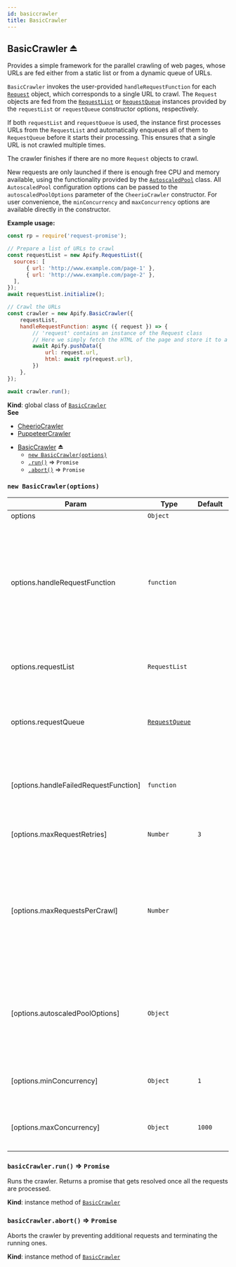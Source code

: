 ```yaml
---
id: basiccrawler
title: BasicCrawler
---
```

<a name="exp_module_BasicCrawler--BasicCrawler"></a>

## BasicCrawler ⏏
Provides a simple framework for the parallel crawling of web pages,
whose URLs are fed either from a static list
or from a dynamic queue of URLs.

`BasicCrawler` invokes the user-provided `handleRequestFunction` for each [`Request`](Request)
object, which corresponds to a single URL to crawl.
The `Request` objects are fed from the [`RequestList`](RequestList) or [`RequestQueue`](#RequestQueue)
instances provided by the `requestList` or `requestQueue` constructor options, respectively.

If both `requestList` and `requestQueue` is used, the instance first
processes URLs from the `RequestList` and automatically enqueues all of them to `RequestQueue` before it starts
their processing. This ensures that a single URL is not crawled multiple times.

The crawler finishes if there are no more `Request` objects to crawl.

New requests are only launched if there is enough free CPU and memory available,
using the functionality provided by the [`AutoscaledPool`](AutoscaledPool) class.
All `AutoscaledPool` configuration options can be passed to the `autoscaledPoolOptions` parameter
of the `CheerioCrawler` constructor.
For user convenience, the `minConcurrency` and `maxConcurrency` options are available directly in the constructor.

**Example usage:**

```javascript
const rp = require('request-promise');

// Prepare a list of URLs to crawl
const requestList = new Apify.RequestList({
  sources: [
      { url: 'http://www.example.com/page-1' },
      { url: 'http://www.example.com/page-2' },
  ],
});
await requestList.initialize();

// Crawl the URLs
const crawler = new Apify.BasicCrawler({
    requestList,
    handleRequestFunction: async ({ request }) => {
        // 'request' contains an instance of the Request class
        // Here we simply fetch the HTML of the page and store it to a dataset
        await Apify.pushData({
            url: request.url,
            html: await rp(request.url),
        })
    },
});

await crawler.run();
```

**Kind**: global class of [<code>BasicCrawler</code>](#module_BasicCrawler)  
**See**

- [CheerioCrawler](CheerioCrawler)
- [PuppeteerCrawler](PuppeteerCrawler)

* [BasicCrawler](#exp_module_BasicCrawler--BasicCrawler) ⏏
    * [`new BasicCrawler(options)`](#new_module_BasicCrawler--BasicCrawler_new)
    * [`.run()`](#module_BasicCrawler--BasicCrawler+run) ⇒ <code>Promise</code>
    * [`.abort()`](#module_BasicCrawler--BasicCrawler+abort) ⇒ <code>Promise</code>

<a name="new_module_BasicCrawler--BasicCrawler_new"></a>

### `new BasicCrawler(options)`

| Param | Type | Default | Description |
| --- | --- | --- | --- |
| options | <code>Object</code> |  |  |
| options.handleRequestFunction | <code>function</code> |  | User-provided function that performs the logic of the crawler. It is called for each URL to crawl.   The function that receives an object as argument, with the following field:   <ul>     <li>`request`: the [`Request`](Request) object representing the URL to crawl</li>   </ul>   The function must return a promise. |
| options.requestList | <code>RequestList</code> |  | Static list of URLs to be processed.   Either `RequestList` or `RequestQueue` must be provided. |
| options.requestQueue | [<code>RequestQueue</code>](#RequestQueue) |  | Dynamic queue of URLs to be processed. This is useful for recursive crawling of websites.   Either RequestList or RequestQueue must be provided. |
| [options.handleFailedRequestFunction] | <code>function</code> |  | Function that handles requests that failed more then `option.maxRequestRetries` times.   See source code on <a href="https://github.com/apifytech/apify-js/blob/master/src/basic_crawler.js#L11">GitHub</a> for default behavior. |
| [options.maxRequestRetries] | <code>Number</code> | <code>3</code> | How many times the request is retried if `handleRequestFunction` failed. |
| [options.maxRequestsPerCrawl] | <code>Number</code> |  | Maximum number of pages that the crawler will open. The crawl will stop when this limit is reached.   Always set this value in order to prevent infinite loops in misconfigured crawlers.   Note that in cases of parallel crawling, the actual number of pages visited might be slightly higher than this value. |
| [options.autoscaledPoolOptions] | <code>Object</code> |  | Custom options passed to the underlying [`AutoscaledPool`](AutoscaledPool) instance constructor.   Note that the `runTaskFunction`, `isTaskReadyFunction` and `isFinishedFunction` options   are provided by `BasicCrawler` and cannot be overridden. |
| [options.minConcurrency] | <code>Object</code> | <code>1</code> | Sets the minimum concurrency (parallelism) for the crawl. Shortcut to the corresponding `AutoscaledPool` option. |
| [options.maxConcurrency] | <code>Object</code> | <code>1000</code> | Sets the maximum concurrency (parallelism) for the crawl. Shortcut to the corresponding `AutoscaledPool` option. |

<a name="module_BasicCrawler--BasicCrawler+run"></a>

### `basicCrawler.run()` ⇒ <code>Promise</code>
Runs the crawler. Returns a promise that gets resolved once all the requests are processed.

**Kind**: instance method of [<code>BasicCrawler</code>](#exp_module_BasicCrawler--BasicCrawler)  
<a name="module_BasicCrawler--BasicCrawler+abort"></a>

### `basicCrawler.abort()` ⇒ <code>Promise</code>
Aborts the crawler by preventing additional requests and terminating the running ones.

**Kind**: instance method of [<code>BasicCrawler</code>](#exp_module_BasicCrawler--BasicCrawler)  
